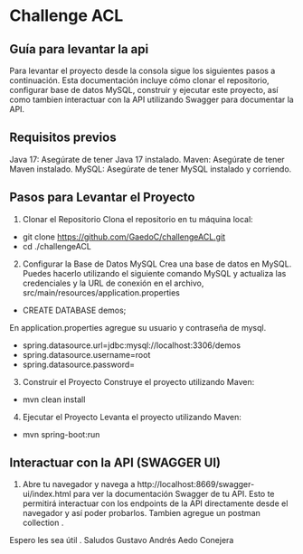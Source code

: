 # Challenge ACL

## Guía para levantar la api 

Para levantar el proyecto desde la consola sigue los siguientes pasos a continuación. Esta documentación incluye cómo clonar el repositorio, configurar base de datos MySQL, construir y ejecutar este proyecto, así como tambien interactuar con la API utilizando Swagger para documentar la API.


## Requisitos previos

Java 17: Asegúrate de tener Java 17 instalado.
Maven: Asegúrate de tener Maven instalado.
MySQL: Asegúrate de tener MySQL instalado y corriendo.

## Pasos para Levantar el Proyecto

1. Clonar el Repositorio
Clona el repositorio en tu máquina local:

- git clone https://github.com/GaedoC/challengeACL.git
- cd ./challengeACL

2. Configurar la Base de Datos MySQL
Crea una base de datos en MySQL. Puedes hacerlo utilizando el siguiente comando MySQL y actualiza las credenciales y la URL de conexión en el archivo, src/main/resources/application.properties

- CREATE DATABASE demos;

En application.properties agregue su usuario y contraseña de mysql.
- spring.datasource.url=jdbc:mysql://localhost:3306/demos
- spring.datasource.username=root
- spring.datasource.password=

3. Construir el Proyecto
Construye el proyecto utilizando Maven:

- mvn clean install

4. Ejecutar el Proyecto
Levanta el proyecto utilizando Maven:

- mvn spring-boot:run

## Interactuar con la API (SWAGGER UI)

1. Abre tu navegador y navega a http://localhost:8669/swagger-ui/index.html para ver la documentación Swagger de tu API. Esto te permitirá interactuar con los endpoints de la API directamente desde el navegador y así poder probarlos. Tambien agregue un postman collection .

Espero les sea útil . Saludos
Gustavo Andrés Aedo Conejera
